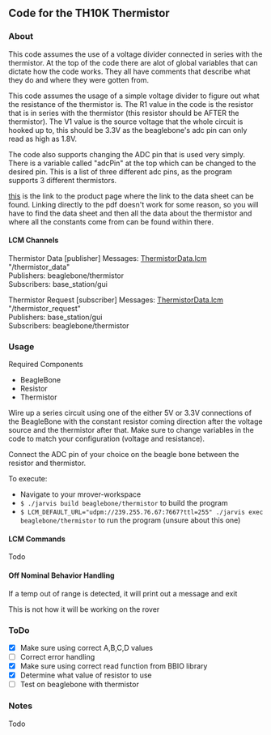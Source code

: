 Code for the TH10K Thermistor
---

### About
This code assumes the use of a voltage divider connected in series with the thermistor.  At the top of the code there are alot of global variables that can dictate how the code works.  They all have comments that describe what they do and where they were gotten from.

This code assumes the usage of a simple voltage divider to figure out what the resistance of the thermistor is.  The R1 value in the code is the resistor that is in series with the thermistor (this resistor should be AFTER the thermistor).  The V1 value is the source voltage that the whole circuit is hooked up to, this should be 3.3V as the beaglebone's adc pin can only read as high as 1.8V.

The code also supports changing the ADC pin that is used very simply.  There is a variable called "adcPin" at the top which can be changed to the desired pin.  This is a list of three different adc pins, as the program supports 3 different thermistors.

[this](https://www.thorlabs.com/thorproduct.cfm?partnumber=TH10K) is the link to the product page where the link to the data sheet can be found.  Linking directly to the pdf doesn't work for some reason, so you will have to find the data sheet and then all the data about the thermistor and where all the constants come from can be found within there.

#### LCM Channels
Thermistor Data \[publisher\]
Messages: [ThermistorData.lcm](https://github.com/nkr101/mrover-workspace/blob/thermistor/rover_msgs/ThermistorData.lcm) "/thermistor_data" \
Publishers: beaglebone/thermistor \
Subscribers: base_station/gui

Thermistor Request \[subscriber\]
Messages: [ThermistorData.lcm](https://github.com/nkr101/mrover-workspace/blob/thermistor/rover_msgs/ThermistorRequest.lcm) "/thermistor_request" \
Publishers: base_station/gui \
Subscribers: beaglebone/thermistor

### Usage

Required Components
- BeagleBone
- Resistor
- Thermistor

Wire up a series circuit using one of the either 5V or 3.3V connections of the BeagleBone with the constant resistor coming direction after the voltage source and the thermistor after that.  Make sure to change variables in the code to match your configuration (voltage and resistance).

Connect the ADC pin of your choice on the beagle bone between the resistor and thermistor.

To execute:
- Navigate to your mrover-workspace
- `$ ./jarvis build beaglebone/thermistor` to build the program
- `$ LCM_DEFAULT_URL="udpm://239.255.76.67:7667?ttl=255" ./jarvis exec beaglebone/thermistor` to run the program (unsure about this one)


#### LCM Commands
Todo

#### Off Nominal Behavior Handling
If a temp out of range is detected, it will print out a message and exit

This is not how it will be working on the rover 

### ToDo
- [x] Make sure using correct A,B,C,D values
- [ ] Correct error handling
- [x] Make sure using correct read function from BBIO library
- [x] Determine what value of resistor to use
- [ ] Test on beaglebone with thermistor

### Notes
Todo
